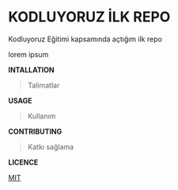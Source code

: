 # **KODLUYORUZ İLK REPO**

Kodluyoruz Eğitimi kapsamında açtığım ilk repo

lorem ipsum

**INTALLATION**

> Talimatlar

**USAGE**

> Kullanım

**CONTRIBUTING**

> Katkı sağlama

**LICENCE**

[MIT](https://www.kodluyoruz.org/)
